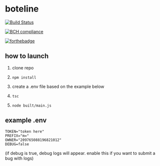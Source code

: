 # boteline

[![Build Status](https://travis-ci.com/thefoxbot/boteline.svg?branch=master)](https://travis-ci.com/thefoxbot/boteline)

[![BCH compliance](https://bettercodehub.com/edge/badge/thefoxbot/boteline?branch=master)](https://bettercodehub.com/)

[![forthebadge](https://forthebadge.com/images/badges/built-with-love.svg)](https://forthebadge.com)

## how to launch

1. clone repo

2. `npm install`

3. create a .env file based on the example below

4. `tsc`

5. `node built/main.js`

## example .env

```
TOKEN="token here"
PREFIX="m="
OWNER="209765088196821012"
DEBUG=false
```

(if debug is true, debug logs will appear. enable this if you want to submit a bug with logs)